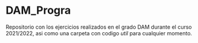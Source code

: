 # DAM_Progra
Repositorio con los ejercicios realizados en el grado DAM durante el curso 2021/2022, asi como una carpeta con codigo *util* para cualquier momento.
